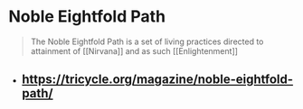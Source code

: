 # Noble Eightfold Path
> The Noble Eightfold Path is a set of living practices directed to attainment of [[Nirvana]] and as such [[Enlightenment]] 

- ## https://tricycle.org/magazine/noble-eightfold-path/
